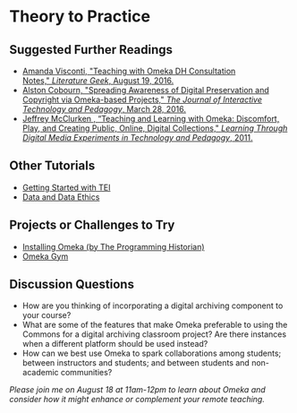 # Theory to Practice

## Suggested Further Readings

- [Amanda Visconti, "Teaching with Omeka DH Consultation Notes," _Literature Geek_, August 19, 2016.](http://literaturegeek.com/2016/08/19/DH-consultation-notes-teaching-omeka)
- [Alston Cobourn, "Spreading Awareness of Digital Preservation and Copyright via Omeka-based Projects," _The Journal of Interactive Technology and Pedagogy_, March 28, 2016.](http://jitp.commons.gc.cuny.edu/spreading-awareness-of-digital-preservation-and-copyright-via-omeka-based-projects/)
- [Jeffrey McClurken , “Teaching and Learning with Omeka: Discomfort, Play, and Creating Public, Online, Digital Collections," _Learning Through Digital Media Experiments in Technology and Pedagogy_, 2011.](http://mcpress.media-commons.org/artoflearning/teaching-and-learning-with-omeka/)

## Other Tutorials

- [Getting Started with TEI](https://github.com/gofilipa/tei_workshop)
- [Data and Data Ethics](https://github.com/DHRI-Curriculum/data-literacies)

## Projects or Challenges to Try

- [Installing Omeka (by The Programming Historian)](https://programminghistorian.org/en/lessons/installing-omeka)
- [Omeka Gym](https://omekagym.omeka.net/welcome)  

## Discussion Questions

- How are you thinking of incorporating a digital archiving component to your course?
- What are some of the features that make Omeka preferable to using the Commons for a digital archiving classroom project? Are there instances when a different platform should be used instead?
- How can we best use Omeka to spark collaborations among students; between instructors and students; and between students and non-academic communities? 

*Please join me on August 18 at 11am-12pm to learn about Omeka and consider how it might enhance or complement your remote teaching.*